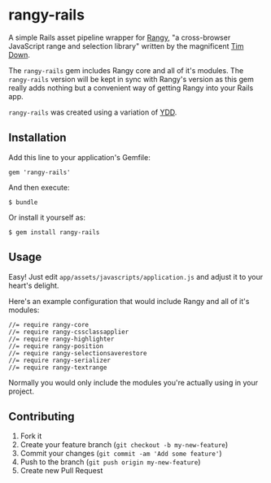 # rangy-rails

A simple Rails asset pipeline wrapper
for [Rangy](https://github.com/timdown/rangy), "a cross-browser JavaScript range and
selection library" written by the magnificent [Tim Down](http://www.timdown.co.uk/).

The `rangy-rails` gem includes Rangy core and all of it's modules.  The `rangy-rails` version
will be kept in sync with Rangy's version as this gem really adds nothing but a convenient
way of getting Rangy into your Rails app.

`rangy-rails` was created using a variation of [YDD](http://ruby.zigzo.com/2013/02/24/ydd-guidelines-yolo-driven-development/).

## Installation

Add this line to your application's Gemfile:

    gem 'rangy-rails'

And then execute:

    $ bundle

Or install it yourself as:

    $ gem install rangy-rails

## Usage

Easy! Just edit `app/assets/javascripts/application.js` and adjust it to your heart's delight.

Here's an example configuration that would include Rangy and all of it's modules:

    //= require rangy-core
    //= require rangy-cssclassapplier
    //= require rangy-highlighter
    //= require rangy-position
    //= require rangy-selectionsaverestore
    //= require rangy-serializer
    //= require rangy-textrange

Normally you would only include the modules you're actually using in your project.

## Contributing

1. Fork it
2. Create your feature branch (`git checkout -b my-new-feature`)
3. Commit your changes (`git commit -am 'Add some feature'`)
4. Push to the branch (`git push origin my-new-feature`)
5. Create new Pull Request
